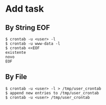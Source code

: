 # Add task

## By String EOF

```
$ crontab -u <user> -l
$ crontab -u www-data -l
$ crontab <<EOF
existente
novo
EOF
```

## By File

```
$ crontab -u <user> -l > /tmp/user_crontab
$ append new entries to /tmp/user_crontab
$ crontab -u <user> /tmp/user_crontab
```
